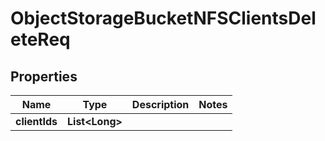 # ObjectStorageBucketNFSClientsDeleteReq

## Properties
Name | Type | Description | Notes
------------ | ------------- | ------------- | -------------
**clientIds** | **List&lt;Long&gt;** |  | 
